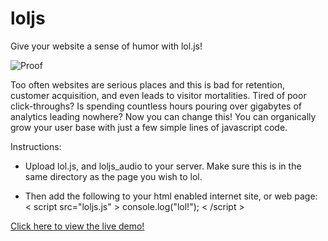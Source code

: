 # loljs
Give your website a sense of humor with lol.js!

<img src="http://nathalielawhead.com/noodles/graph.png" alt="Proof">

Too often websites are serious places and this is bad for retention, customer acquisition, and even leads to visitor mortalities.
Tired of poor click-throughs? Is spending countless hours pouring over gigabytes of analytics leading nowhere?
Now you can change this!
You can organically grow your user base with just a few simple lines of javascript code.

Instructions:

* Upload lol.js, and loljs_audio to your server. Make sure this is in the same directory as the page you wish to lol.

* Then add the following to your html enabled internet site, or web page:
< script src="loljs.js" > console.log("lol!"); < /script >

<a href="http://nathalielawhead.com/js/loljs/LOL - Wikipedia, the free encyclopedia.html">Click here to view the live demo!</a>
